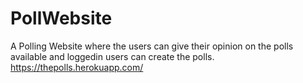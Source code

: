 # PollWebsite

A Polling Website where the users can give their opinion on the polls available and loggedin users can create the polls.
https://thepolls.herokuapp.com/
